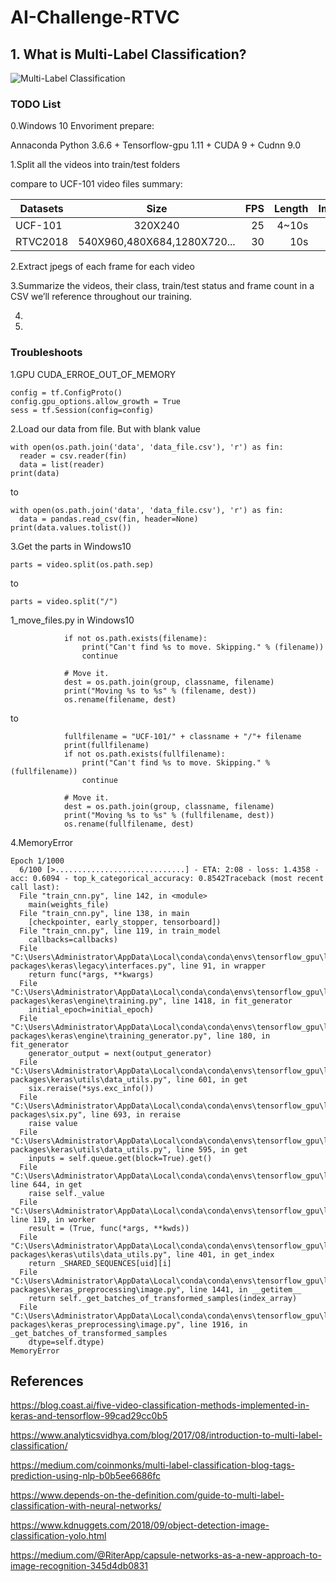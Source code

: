 # AI-Challenge-RTVC

## 1. What is Multi-Label Classification?

![Multi-Label Classification](https://s3-ap-south-1.amazonaws.com/av-blog-media/wp-content/uploads/2017/08/25230246/beautiful_scenery_05_hd_picture_166257.jpg)

### TODO List

0.Windows 10 Envoriment prepare: 

Annaconda Python 3.6.6 + Tensorflow-gpu 1.11 + CUDA 9 + Cudnn 9.0

1.Split all the videos into train/test folders

compare to UCF-101 video files summary:

| Datasets      | Size                         | FPS   | Length | Images |
| ------------- |:----------------------------:| -----:|-------:|-------:|
| UCF-101       | 320X240                      | 25    | 4~10s  | 44     | 
| RTVC2018      | 540X960,480X684,1280X720...  | 30    | 10s    | 50     |

2.Extract jpegs of each frame for each video

3.Summarize the videos, their class, train/test status and frame count in a CSV we’ll reference throughout our training.

4.

5.

### Troubleshoots

1.GPU CUDA_ERROE_OUT_OF_MEMORY

```
config = tf.ConfigProto()
config.gpu_options.allow_growth = True
sess = tf.Session(config=config)
```

2.Load our data from file. But with blank value

```
with open(os.path.join('data', 'data_file.csv'), 'r') as fin:
  reader = csv.reader(fin)
  data = list(reader)
print(data)  
 ```
 
 to 
 
 ```
 with open(os.path.join('data', 'data_file.csv'), 'r') as fin:
   data = pandas.read_csv(fin, header=None)
 print(data.values.tolist())  
 ```
 
3.Get the parts in Windows10

```
parts = video.split(os.path.sep)
```
to
```
parts = video.split("/")
```

1_move_files.py in Windows10

```
            if not os.path.exists(filename):
                print("Can't find %s to move. Skipping." % (filename))
                continue

            # Move it.
            dest = os.path.join(group, classname, filename)
            print("Moving %s to %s" % (filename, dest))
            os.rename(filename, dest)
```
to

```
            fullfilename = "UCF-101/" + classname + "/"+ filename
            print(fullfilename)
            if not os.path.exists(fullfilename):
                print("Can't find %s to move. Skipping." % (fullfilename))
                continue

            # Move it.
            dest = os.path.join(group, classname, filename)
            print("Moving %s to %s" % (fullfilename, dest))
            os.rename(fullfilename, dest)
```

4.MemoryError

```
Epoch 1/1000
  6/100 [>.............................] - ETA: 2:08 - loss: 1.4358 - acc: 0.6094 - top_k_categorical_accuracy: 0.8542Traceback (most recent call last):
  File "train_cnn.py", line 142, in <module>
    main(weights_file)
  File "train_cnn.py", line 138, in main
    [checkpointer, early_stopper, tensorboard])
  File "train_cnn.py", line 119, in train_model
    callbacks=callbacks)
  File "C:\Users\Administrator\AppData\Local\conda\conda\envs\tensorflow_gpu\lib\site-packages\keras\legacy\interfaces.py", line 91, in wrapper
    return func(*args, **kwargs)
  File "C:\Users\Administrator\AppData\Local\conda\conda\envs\tensorflow_gpu\lib\site-packages\keras\engine\training.py", line 1418, in fit_generator
    initial_epoch=initial_epoch)
  File "C:\Users\Administrator\AppData\Local\conda\conda\envs\tensorflow_gpu\lib\site-packages\keras\engine\training_generator.py", line 180, in fit_generator
    generator_output = next(output_generator)
  File "C:\Users\Administrator\AppData\Local\conda\conda\envs\tensorflow_gpu\lib\site-packages\keras\utils\data_utils.py", line 601, in get
    six.reraise(*sys.exc_info())
  File "C:\Users\Administrator\AppData\Local\conda\conda\envs\tensorflow_gpu\lib\site-packages\six.py", line 693, in reraise
    raise value
  File "C:\Users\Administrator\AppData\Local\conda\conda\envs\tensorflow_gpu\lib\site-packages\keras\utils\data_utils.py", line 595, in get
    inputs = self.queue.get(block=True).get()
  File "C:\Users\Administrator\AppData\Local\conda\conda\envs\tensorflow_gpu\lib\multiprocessing\pool.py", line 644, in get
    raise self._value
  File "C:\Users\Administrator\AppData\Local\conda\conda\envs\tensorflow_gpu\lib\multiprocessing\pool.py", line 119, in worker
    result = (True, func(*args, **kwds))
  File "C:\Users\Administrator\AppData\Local\conda\conda\envs\tensorflow_gpu\lib\site-packages\keras\utils\data_utils.py", line 401, in get_index
    return _SHARED_SEQUENCES[uid][i]
  File "C:\Users\Administrator\AppData\Local\conda\conda\envs\tensorflow_gpu\lib\site-packages\keras_preprocessing\image.py", line 1441, in __getitem__
    return self._get_batches_of_transformed_samples(index_array)
  File "C:\Users\Administrator\AppData\Local\conda\conda\envs\tensorflow_gpu\lib\site-packages\keras_preprocessing\image.py", line 1916, in _get_batches_of_transformed_samples
    dtype=self.dtype)
MemoryError
```

## References

https://blog.coast.ai/five-video-classification-methods-implemented-in-keras-and-tensorflow-99cad29cc0b5

https://www.analyticsvidhya.com/blog/2017/08/introduction-to-multi-label-classification/

https://medium.com/coinmonks/multi-label-classification-blog-tags-prediction-using-nlp-b0b5ee6686fc

https://www.depends-on-the-definition.com/guide-to-multi-label-classification-with-neural-networks/

https://www.kdnuggets.com/2018/09/object-detection-image-classification-yolo.html

https://medium.com/@RiterApp/capsule-networks-as-a-new-approach-to-image-recognition-345d4db0831

